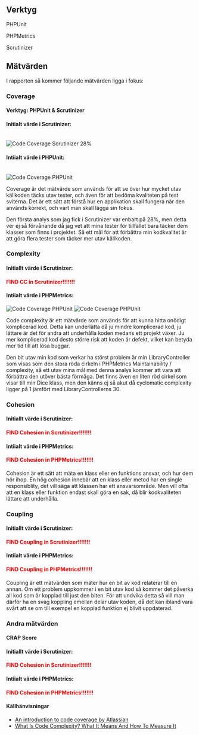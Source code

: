 <section>
<h2>Verktyg</h2>
<p>PHPUnit</p>
<p>PHPMetrics</p>
<p>Scrutinizer</p>
</section>

<section>
    <h2>Mätvärden</h2>
    <p>
        I rapporten så kommer följande mätvärden ligga i fokus:
    </p>
    <h3>
        Coverage
    </h3>
    <h4>
        Verktyg: PHPUnit & Scrutinizer
    </h4>
    <h4>
        Initialt värde i Scrutinizer:
    </h4>
    </br>
    <img alt="Code Coverage Scrutinizer 28%"src="https://scrutinizer-ci.com/g/fridavbg/report/badges/coverage.png?b=main"/>
    <h4>
        Intiialt värde i PHPUnit: 
    </h4> 
    </br>
    <img class="code-cvg-phpUnit" alt="Code Coverage PHPUnit" src="{{asset('img/metrics/PHPUnit-coverage.png')}}"/>
    <p>
        Coverage är det mätvärde som används för att se över hur mycket utav källkoden täcks utav tester, och även för att bedöma kvaliteten på test sviterna.  Det är ett sätt att förstå hur en applikation skall fungera när den används korrekt, och vart man skall lägga sin fokus. 
    </p>
    <p>
        Den första analys som jag fick i Scrutinizer var enbart på 28%, men detta ver ej så förvånande då jag vet att mina tester för tillfället bara täcker dem klasser som finns i projektet. Så ett mål för att förbättra min kodkvalitet är att göra flera tester som täcker mer utav källkoden.
    </p>
    <h3>
        Complexity
    </h3>
    <h4>
        Initiallt värde i Scrutinizer:
    </h4>
    <h4 style="color:red;">FIND CC in Scrutinizer!!!!!!!</h4>
     <h4>
        Intiialt värde i PHPMetrics: 
    </h4> 
    <img alt="Code Coverage PHPUnit" src="{{asset('img/metrics/maintainability-phpmetrics.png')}}"/>
    <img class="code-cvg-phpUnit" alt="Code Coverage PHPUnit" src="{{asset('img/metrics/cc-phpmetrics.png')}}"/>
    <p>
        Code complexity är ett mätvärde som används för att kunna hitta onödigt komplicerad kod. Detta kan underlätta då ju mindre komplicerad kod, ju lättare är det för andra att underhålla koden medans ett projekt växer. Ju mer komplicerad kod desto större risk att koden är defekt, vilket kan betyda mer tid till att lösa buggar.
    </p>
    <p>
        Den bit utav min kod som verkar ha störst problem är min LibraryController som visas som den stora röda cirkeln i PHPMetrics Maintainability / complexity, så ett utav mina mål med denna analys kommer att vara att förbättra den utöver bästa förmåga. Det finns även en liten röd cirkel som visar till min Dice klass, men den känns ej så akut då cyclomatic complexity ligger på 1 jämfört med LibraryControllerns 30.
    </p>
    <h3>
        Cohesion
    </h3>
    <h4>
        Initiallt värde i Scrutinizer:
    </h4>
    <h4 style="color:red;">
    FIND Cohesion in Scrutinizer!!!!!!!</h4>
    <h4>
        Intiialt värde i PHPMetrics: 
    </h4> 
    <h4 style="color:red;">FIND Cohesion in PHPMetrics!!!!!!!</h4>
    <p>Cohesion är ett sätt att mäta en klass eller en funktions ansvar, och hur dem hör ihop. En hög cohesion innebär att en klass eller metod har en single responsiblity, det vill säga att klassen har ett ansvarsområde.
    Men vill ofta att en klass eller funktion endast skall göra en sak, då blir kodkvaliteten lättare att underhålla.
    </p>
    <p></p>
    <h3>
        Coupling
    </h3>
      <h4>
        Initiallt värde i Scrutinizer:
    </h4>
    <h4 style="color:red;">FIND Coupling in Scrutinizer!!!!!!!</h4>
     <h4>
        Intiialt värde i PHPMetrics: 
    </h4> 
     <h4 style="color:red;">FIND Coupling in PHPMetrics!!!!!!!</h4>
    <p>
        Coupling är ett mätvärden som mäter hur en bit av kod relaterar till en annan. Om ett problem uppkommer i en bit utav kod så kommer det påverka all kod som är kopplad till just den biten. För att undvika detta så vill man därför ha en svag koppling emellan delar utav koden, då det kan ibland vara svårt att se om till exempel en kopplad funktion ej blivit uppdaterad.
    </p>
    <p></p>
    <h3>
        Andra mätvärden
    </h3>
    <h4>
        CRAP Score
    </h4>
    <h4>
        Initiallt värde i Scrutinizer:
    </h4>
    <h4 style="color:red;">FIND Cohesion in Scrutinizer!!!!!!!</h4>
     <h4>
        Intiialt värde i PHPMetrics: 
    </h4> 
    <h4 style="color:red;">FIND Cohesion in PHPMetrics!!!!!!!</h4>
</section>
<section>
    <h4>
        Källhänvisningar
    </h4>
    <ul>
        <li>
            <a class="standard-link" href="https://www.atlassian.com/continuous-delivery/software-testing/code-coverage" target="_blank">
                An introduction to code coverage by Atlassian
            </a>
        </li>
        <li>
            <a class="standard-link" href="https://linearb.io/blog/what-is-code-complexity/">
                What Is Code Complexity? What It Means And How To Measure It
            </a>
        </li>
    </ul>
</section>
